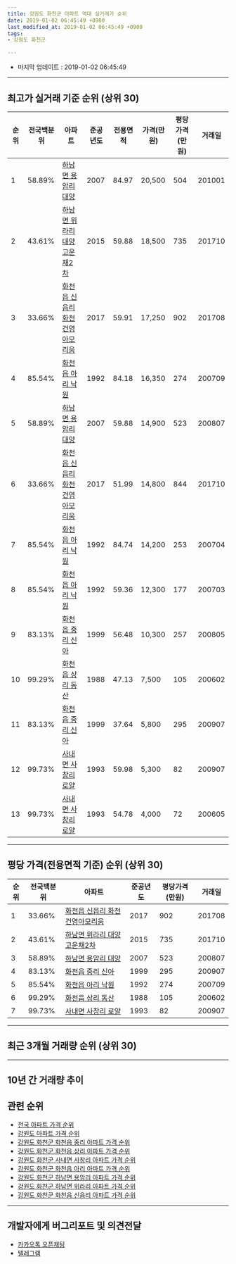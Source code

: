 ```yaml
---
title: 강원도 화천군 아파트 역대 실거래가 순위
date: 2019-01-02 06:45:49 +0900
last_modified_at: 2019-01-02 06:45:49 +0900
tags:
- 강원도 화천군

---
```


* 마지막 업데이트 : 2019-01-02 06:45:49

---

## 최고가 실거래 기준 순위 (상위 30)


|순위|전국백분위|아파트|준공년도|전용면적|가격(만원)|평당가격(만원)|거래일|
|---|---|---|---|---|---|---|---|
|1|58.89%|[하남면 용암리 대양](https://search.naver.com/search.naver?query=%EA%B0%95%EC%9B%90%EB%8F%84+%ED%99%94%EC%B2%9C%EA%B5%B0+%ED%95%98%EB%82%A8%EB%A9%B4+%EC%9A%A9%EC%95%94%EB%A6%AC+%EB%8C%80%EC%96%91)|2007|84.97|20,500|504|201001|
|2|43.61%|[하남면 위라리 대양고운채2차](https://search.naver.com/search.naver?query=%EA%B0%95%EC%9B%90%EB%8F%84+%ED%99%94%EC%B2%9C%EA%B5%B0+%ED%95%98%EB%82%A8%EB%A9%B4+%EC%9C%84%EB%9D%BC%EB%A6%AC+%EB%8C%80%EC%96%91%EA%B3%A0%EC%9A%B4%EC%B1%842%EC%B0%A8)|2015|59.88|18,500|735|201710|
|3|33.66%|[화천읍 신읍리 화천건영아모리움](https://search.naver.com/search.naver?query=%EA%B0%95%EC%9B%90%EB%8F%84+%ED%99%94%EC%B2%9C%EA%B5%B0+%ED%99%94%EC%B2%9C%EC%9D%8D+%EC%8B%A0%EC%9D%8D%EB%A6%AC+%ED%99%94%EC%B2%9C%EA%B1%B4%EC%98%81%EC%95%84%EB%AA%A8%EB%A6%AC%EC%9B%80)|2017|59.91|17,250|902|201708|
|4|85.54%|[화천읍 아리 낙원](https://search.naver.com/search.naver?query=%EA%B0%95%EC%9B%90%EB%8F%84+%ED%99%94%EC%B2%9C%EA%B5%B0+%ED%99%94%EC%B2%9C%EC%9D%8D+%EC%95%84%EB%A6%AC+%EB%82%99%EC%9B%90)|1992|84.18|16,350|274|200709|
|5|58.89%|[하남면 용암리 대양](https://search.naver.com/search.naver?query=%EA%B0%95%EC%9B%90%EB%8F%84+%ED%99%94%EC%B2%9C%EA%B5%B0+%ED%95%98%EB%82%A8%EB%A9%B4+%EC%9A%A9%EC%95%94%EB%A6%AC+%EB%8C%80%EC%96%91)|2007|59.88|14,900|523|200807|
|6|33.66%|[화천읍 신읍리 화천건영아모리움](https://search.naver.com/search.naver?query=%EA%B0%95%EC%9B%90%EB%8F%84+%ED%99%94%EC%B2%9C%EA%B5%B0+%ED%99%94%EC%B2%9C%EC%9D%8D+%EC%8B%A0%EC%9D%8D%EB%A6%AC+%ED%99%94%EC%B2%9C%EA%B1%B4%EC%98%81%EC%95%84%EB%AA%A8%EB%A6%AC%EC%9B%80)|2017|51.99|14,800|844|201710|
|7|85.54%|[화천읍 아리 낙원](https://search.naver.com/search.naver?query=%EA%B0%95%EC%9B%90%EB%8F%84+%ED%99%94%EC%B2%9C%EA%B5%B0+%ED%99%94%EC%B2%9C%EC%9D%8D+%EC%95%84%EB%A6%AC+%EB%82%99%EC%9B%90)|1992|84.74|14,200|253|200704|
|8|85.54%|[화천읍 아리 낙원](https://search.naver.com/search.naver?query=%EA%B0%95%EC%9B%90%EB%8F%84+%ED%99%94%EC%B2%9C%EA%B5%B0+%ED%99%94%EC%B2%9C%EC%9D%8D+%EC%95%84%EB%A6%AC+%EB%82%99%EC%9B%90)|1992|59.36|12,300|177|200703|
|9|83.13%|[화천읍 중리 신아](https://search.naver.com/search.naver?query=%EA%B0%95%EC%9B%90%EB%8F%84+%ED%99%94%EC%B2%9C%EA%B5%B0+%ED%99%94%EC%B2%9C%EC%9D%8D+%EC%A4%91%EB%A6%AC+%EC%8B%A0%EC%95%84)|1999|56.48|10,300|257|200805|
|10|99.29%|[화천읍 상리 동산](https://search.naver.com/search.naver?query=%EA%B0%95%EC%9B%90%EB%8F%84+%ED%99%94%EC%B2%9C%EA%B5%B0+%ED%99%94%EC%B2%9C%EC%9D%8D+%EC%83%81%EB%A6%AC+%EB%8F%99%EC%82%B0)|1988|47.13|7,500|105|200602|
|11|83.13%|[화천읍 중리 신아](https://search.naver.com/search.naver?query=%EA%B0%95%EC%9B%90%EB%8F%84+%ED%99%94%EC%B2%9C%EA%B5%B0+%ED%99%94%EC%B2%9C%EC%9D%8D+%EC%A4%91%EB%A6%AC+%EC%8B%A0%EC%95%84)|1999|37.64|5,800|295|200907|
|12|99.73%|[사내면 사창리 로얄](https://search.naver.com/search.naver?query=%EA%B0%95%EC%9B%90%EB%8F%84+%ED%99%94%EC%B2%9C%EA%B5%B0+%EC%82%AC%EB%82%B4%EB%A9%B4+%EC%82%AC%EC%B0%BD%EB%A6%AC+%EB%A1%9C%EC%96%84)|1993|59.98|5,300|82|200907|
|13|99.73%|[사내면 사창리 로얄](https://search.naver.com/search.naver?query=%EA%B0%95%EC%9B%90%EB%8F%84+%ED%99%94%EC%B2%9C%EA%B5%B0+%EC%82%AC%EB%82%B4%EB%A9%B4+%EC%82%AC%EC%B0%BD%EB%A6%AC+%EB%A1%9C%EC%96%84)|1993|54.78|4,000|72|200605|


---

## 평당 가격(전용면적 기준) 순위 (상위 30)


|순위|전국백분위|아파트|준공년도|평당가격(만원)|거래일|
|---|---|---|---|---|---|
|1|33.66%|[화천읍 신읍리 화천건영아모리움](https://search.naver.com/search.naver?query=%EA%B0%95%EC%9B%90%EB%8F%84+%ED%99%94%EC%B2%9C%EA%B5%B0+%ED%99%94%EC%B2%9C%EC%9D%8D+%EC%8B%A0%EC%9D%8D%EB%A6%AC+%ED%99%94%EC%B2%9C%EA%B1%B4%EC%98%81%EC%95%84%EB%AA%A8%EB%A6%AC%EC%9B%80)|2017|902|201708|
|2|43.61%|[하남면 위라리 대양고운채2차](https://search.naver.com/search.naver?query=%EA%B0%95%EC%9B%90%EB%8F%84+%ED%99%94%EC%B2%9C%EA%B5%B0+%ED%95%98%EB%82%A8%EB%A9%B4+%EC%9C%84%EB%9D%BC%EB%A6%AC+%EB%8C%80%EC%96%91%EA%B3%A0%EC%9A%B4%EC%B1%842%EC%B0%A8)|2015|735|201710|
|3|58.89%|[하남면 용암리 대양](https://search.naver.com/search.naver?query=%EA%B0%95%EC%9B%90%EB%8F%84+%ED%99%94%EC%B2%9C%EA%B5%B0+%ED%95%98%EB%82%A8%EB%A9%B4+%EC%9A%A9%EC%95%94%EB%A6%AC+%EB%8C%80%EC%96%91)|2007|523|200807|
|4|83.13%|[화천읍 중리 신아](https://search.naver.com/search.naver?query=%EA%B0%95%EC%9B%90%EB%8F%84+%ED%99%94%EC%B2%9C%EA%B5%B0+%ED%99%94%EC%B2%9C%EC%9D%8D+%EC%A4%91%EB%A6%AC+%EC%8B%A0%EC%95%84)|1999|295|200907|
|5|85.54%|[화천읍 아리 낙원](https://search.naver.com/search.naver?query=%EA%B0%95%EC%9B%90%EB%8F%84+%ED%99%94%EC%B2%9C%EA%B5%B0+%ED%99%94%EC%B2%9C%EC%9D%8D+%EC%95%84%EB%A6%AC+%EB%82%99%EC%9B%90)|1992|274|200709|
|6|99.29%|[화천읍 상리 동산](https://search.naver.com/search.naver?query=%EA%B0%95%EC%9B%90%EB%8F%84+%ED%99%94%EC%B2%9C%EA%B5%B0+%ED%99%94%EC%B2%9C%EC%9D%8D+%EC%83%81%EB%A6%AC+%EB%8F%99%EC%82%B0)|1988|105|200602|
|7|99.73%|[사내면 사창리 로얄](https://search.naver.com/search.naver?query=%EA%B0%95%EC%9B%90%EB%8F%84+%ED%99%94%EC%B2%9C%EA%B5%B0+%EC%82%AC%EB%82%B4%EB%A9%B4+%EC%82%AC%EC%B0%BD%EB%A6%AC+%EB%A1%9C%EC%96%84)|1993|82|200907|


---

## 최근 3개월 거래량 순위 (상위 30)


<div style="width:100%;">
    <canvas id="deal_count_ranking" height="250"></canvas>
</div>


<script>
new Chart(document.getElementById("deal_count_ranking"), {
    type: 'horizontalBar',
    data: {
        labels: ['하남면 위라리 대양고운채2차', '화천읍 신읍리 화천건영아모리움', '화천읍 상리 동산', '화천읍 아리 낙원'],
        datasets: [{
            label: '실거래 수',
            data: [2, 2, 1, 1],
            borderColor: "rgba(255, 0, 128, 1)",
            backgroundColor: "rgba(255, 0, 128, 0.5)",
            fill: false,
        }]
    },
    options: {
        responsive: true,
        title: {
            display: true,
            text: '최근 3개월 거래량 순위'
        },
        tooltips: {
            mode: 'index',
            intersect: false,
            callbacks: {
                title: function(tooltipItems, data) {
                    return "실거래 수:";
                },
                label: function(tooltipItem, data) {
                    return data.labels[tooltipItem.index] + ": " + tooltipItem.xLabel;
                }
            }
        },
        hover: {
            mode: 'nearest',
            intersect: true
        },
        scales: {
            xAxes: [{
                display: true,
                scaleLabel: {
                    display: true,
                    labelString: '실거래 수'
                },
                ticks: {
                    suggestedMin: 0,
                }
            }],
            yAxes: [{
                display: true,
                ticks: {
                    autoSkip: false,
                    callback: function(value, index, values) {
                        if (value.length > 15)
                            return value.substr(0, 13) + "...";
                        else
                            return value;
                    }
                },
                scaleLabel: {
                    display: false,
                }
            }]
        }
    }
});

</script>


---

## 10년 간 거래량 추이


<div style="width:100%;">
    <canvas id="deal_progress" height="250"></canvas>
</div>

<script>
new Chart(document.getElementById("deal_progress"), {
    type: 'line',
    data: {
        labels: ['200901','200902','200903','200904','200905','200906','200907','200908','200909','200910','200911','200912','201001','201002','201003','201004','201005','201006','201007','201008','201009','201010','201011','201012','201101','201102','201103','201104','201105','201106','201107','201108','201109','201110','201111','201112','201201','201202','201203','201204','201205','201206','201207','201208','201209','201210','201211','201212','201301','201302','201303','201304','201305','201306','201307','201308','201309','201310','201311','201312','201401','201402','201403','201404','201405','201406','201407','201408','201409','201410','201411','201412','201501','201502','201503','201504','201505','201506','201507','201508','201509','201510','201511','201512','201601','201602','201603','201604','201605','201606','201607','201608','201609','201610','201611','201612','201701','201702','201703','201704','201705','201706','201707','201708','201709','201710','201711','201712','201801','201802','201803','201804','201805','201806','201807','201808','201809','201810','201811','201812','201901'],
        datasets: [{
            label: '실거래 수',
            pointRadius: 1,
            data: [4, 4, 1, 2, 2, 1, 3, 7, 4, 3, 4, 2, 6, 5, 6, 6, 4, 3, 5, 2, 3, 5, 5, 5, 1, 5, 2, 3, 3, 2, 1, 1, 1, 5, 3, 2, 1, 3, 1, 0, 3, 2, 2, 3, 1, 4, 3, 3, 3, 2, 2, 2, 1, 4, 2, 1, 3, 3, 3, 5, 4, 1, 6, 1, 7, 1, 5, 1, 5, 5, 2, 2, 2, 3, 2, 4, 5, 6, 5, 4, 2, 5, 6, 8, 2, 1, 1, 6, 6, 2, 6, 4, 5, 3, 3, 1, 3, 3, 2, 5, 4, 5, 4, 1, 5, 9, 5, 1, 4, 2, 5, 5, 1, 4, 2, 2, 5, 1, 4, 2, 0],
            borderColor: "rgba(255, 201, 14, 1)",
            backgroundColor: "rgba(255, 201, 14, 0.5)",
            fill: true,
        }]
    },
    options: {
        responsive: true,
        title: {
            display: true,
            text: '10년간 거래량 추이'
        },
        tooltips: {
            mode: 'index',
            intersect: false,
        },
        hover: {
            mode: 'nearest',
            intersect: true
        },
        scales: {
            xAxes: [{
                display: true,
                scaleLabel: {
                    display: true,
                    labelString: '년/월'
                }
            }],
            yAxes: [{
                display: true,
                ticks: {
                    suggestedMin: 0,
                },
                scaleLabel: {
                    display: true,
                    labelString: '실거래 수'
                }
            }]
        }
    }
});

</script>


## 관련 순위

- [전국 아파트 가격 순위](https://inasie.github.io/apt-ranking/전국)
- [강원도 아파트 가격 순위](https://inasie.github.io/apt-ranking/강원도)
- [강원도 화천군 화천읍 중리 아파트 가격 순위](https://inasie.github.io/apt-ranking/강원도-화천군-화천읍-중리)
- [강원도 화천군 화천읍 상리 아파트 가격 순위](https://inasie.github.io/apt-ranking/강원도-화천군-화천읍-상리)
- [강원도 화천군 사내면 사창리 아파트 가격 순위](https://inasie.github.io/apt-ranking/강원도-화천군-사내면-사창리)
- [강원도 화천군 화천읍 아리 아파트 가격 순위](https://inasie.github.io/apt-ranking/강원도-화천군-화천읍-아리)
- [강원도 화천군 하남면 용암리 아파트 가격 순위](https://inasie.github.io/apt-ranking/강원도-화천군-하남면-용암리)
- [강원도 화천군 하남면 위라리 아파트 가격 순위](https://inasie.github.io/apt-ranking/강원도-화천군-하남면-위라리)
- [강원도 화천군 화천읍 신읍리 아파트 가격 순위](https://inasie.github.io/apt-ranking/강원도-화천군-화천읍-신읍리)


---

## 개발자에게 버그리포트 및 의견전달

- [카카오톡 오픈채팅](https://open.kakao.com/o/gLJUAP4)
- [텔레그램](https://t.me/inasie)

